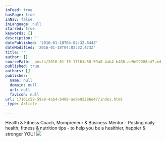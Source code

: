 ```yaml
---
inFeed: true
hasPage: true
inNav: false
inLanguage: null
starred: true
keywords: []
description: ''
datePublished: '2016-01-18T04:02:32.844Z'
dateModified: '2016-01-18T04:02:32.473Z'
title: ''
author: []
sourcePath: _posts/2016-01-15-17161c58-59a8-4ab4-b408-ae9e92286e47.md
published: true
authors: []
publisher:
  name: null
  domain: null
  url: null
  favicon: null
url: 17161c58-59a8-4ab4-b408-ae9e92286e47/index.html
_type: Article

---
```

Health & Fitness Coach, Mompreneur & Business Mentor - Posting daily health, fitness & nutrition tips - to help you be a healthier, happier & stronger YOU!
![](https://the-grid-user-content.s3-us-west-2.amazonaws.com/20ae7634-dfa5-41be-b217-a64f648e6f30.jpg)